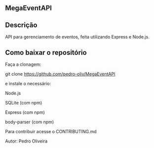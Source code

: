 ## MegaEventAPI

## Descrição
API para gerenciamento de eventos, feita utilizando Express e Node.js.

## Como baixar o repositório

Faça a clonagem:

git clone https://github.com/pedro-oliv/MegaEventAPI

e instale o necessário:

Node.js

SQLite (com npm)

Express (com npm)

body-parser (com npm)

Para contribuir acesse o CONTRIBUTING.md

Autor:
Pedro Oliveira

